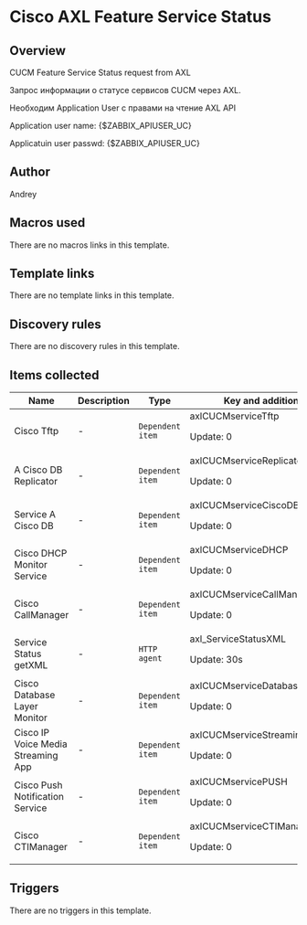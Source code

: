 # Cisco AXL Feature Service Status

## Overview

CUCM Feature Service Status request from AXL


Запрос информации о статусе сервисов CUCM через AXL.


 


Необходим Application User с правами на чтение AXL API


Application user name: {$ZABBIX\_APIUSER\_UC}


Applicatuin user passwd: {$ZABBIX\_APIUSER\_UC}


 


 



## Author

Andrey

## Macros used

There are no macros links in this template.

## Template links

There are no template links in this template.

## Discovery rules

There are no discovery rules in this template.

## Items collected

|Name|Description|Type|Key and additional info|
|----|-----------|----|----|
|Cisco Tftp|<p>-</p>|`Dependent item`|axlCUCMserviceTftp<p>Update: 0</p>|
|A Cisco DB Replicator|<p>-</p>|`Dependent item`|axlCUCMserviceReplicator<p>Update: 0</p>|
|Service A Cisco DB|<p>-</p>|`Dependent item`|axlCUCMserviceCiscoDB<p>Update: 0</p>|
|Cisco DHCP Monitor Service|<p>-</p>|`Dependent item`|axlCUCMserviceDHCP<p>Update: 0</p>|
|Cisco CallManager|<p>-</p>|`Dependent item`|axlCUCMserviceCallManager<p>Update: 0</p>|
|Service Status getXML|<p>-</p>|`HTTP agent`|axl_ServiceStatusXML<p>Update: 30s</p>|
|Cisco Database Layer Monitor|<p>-</p>|`Dependent item`|axlCUCMserviceDatabaseLayerMonitor<p>Update: 0</p>|
|Cisco IP Voice Media Streaming App|<p>-</p>|`Dependent item`|axlCUCMserviceStreamingApp<p>Update: 0</p>|
|Cisco Push Notification Service|<p>-</p>|`Dependent item`|axlCUCMservicePUSH<p>Update: 0</p>|
|Cisco CTIManager|<p>-</p>|`Dependent item`|axlCUCMserviceCTIManager<p>Update: 0</p>|


## Triggers

There are no triggers in this template.

